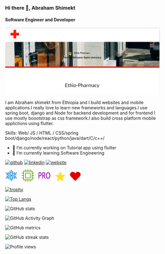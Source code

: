 ### Hi there 👋, Abraham Shimekt
#### Software Engineer  and Developer
![Software Engineer  and Developer](https://github.com/Abe40/Abe40/blob/main/pharmacy.jpg)

I am Abraham shimekt from Ethiopia and I build websites and mobile applications.I really love to learn new frameworks and languages.I use spring boot, django and Node for backend development and for frontend I use mostly boootstrap as css framework.I also build cross platform mobile applictions using flutter.

Skills: Web/ JS / HTML / CSS/spring boot/django/node/react/python/java/dart/C/c++/

- 🔭 I’m currently working on Tutorial app using flutter 
- 🌱 I’m currently learning Software Engineering 


[<img src='https://cdn.jsdelivr.net/npm/simple-icons@3.0.1/icons/github.svg' alt='github' height='40'>](https://github.com/Abe40)  [<img src='https://cdn.jsdelivr.net/npm/simple-icons@3.0.1/icons/linkedin.svg' alt='linkedin' height='40'>](https://www.linkedin.com/in/https://www.linkedin.com/in/abraham-shimekt-6150a320b//)  [<img src='https://cdn.jsdelivr.net/npm/simple-icons@3.0.1/icons/icloud.svg' alt='website' height='40'>](https://6231115da0509535a4340265--wonderful-yalow-6a29a3.netlify.app/)  

<a href='https://archiveprogram.github.com/'><img src='https://raw.githubusercontent.com/acervenky/animated-github-badges/master/assets/acbadge.gif' width='40' height='40'></a> <a href='https://docs.github.com/en/developers'><img src='https://raw.githubusercontent.com/acervenky/animated-github-badges/master/assets/devbadge.gif' width='40' height='40'></a> <a href='https://github.com/pricing'><img src='https://raw.githubusercontent.com/acervenky/animated-github-badges/master/assets/pro.gif' width='40' height='40'></a> <a href='https://stars.github.com/'><img src='https://raw.githubusercontent.com/acervenky/animated-github-badges/master/assets/starbadge.gif' width='35' height='35'></a> <a href='https://docs.github.com/en/github/supporting-the-open-source-community-with-github-sponsors'><img src='https://raw.githubusercontent.com/acervenky/animated-github-badges/master/assets/sponsorbadge.gif' width='35' height='35'></a> 

[![trophy](https://github-profile-trophy.vercel.app/?username=Abe40)](https://github.com/ryo-ma/github-profile-trophy)

[![Top Langs](https://github-readme-stats.vercel.app/api/top-langs/?username=Abe40)](https://github.com/anuraghazra/github-readme-stats)

![GitHub stats](https://github-readme-stats.vercel.app/api?username=Abe40&show_icons=true&count_private=true)  

![GitHub Activity Graph](https://activity-graph.herokuapp.com/graph?username=Abe40)  

![GitHub metrics](https://metrics.lecoq.io/Abe40)  

![GitHub streak stats](https://github-readme-streak-stats.herokuapp.com/?user=Abe40)  

![Profile views](https://gpvc.arturio.dev/Abe40)  
